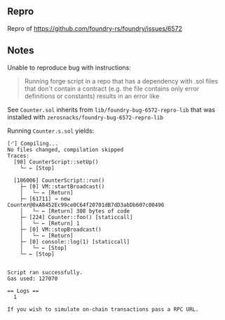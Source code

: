 ## Repro

Repro of https://github.com/foundry-rs/foundry/issues/6572

## Notes

Unable to reproduce bug with instructions:

>Running forge script in a repo that has a dependency with .sol files that don't contain a contract (e.g. the file contains only error definitions or constants) results in an error like

See `Counter.sol` inherits from `lib/foundry-bug-6572-repro-lib` that was installed with `zerosnacks/foundry-bug-6572-repro-lib`

Running `Counter.s.sol` yields:

```
[⠊] Compiling...
No files changed, compilation skipped
Traces:
  [98] CounterScript::setUp()
    └─ ← [Stop] 

  [106006] CounterScript::run()
    ├─ [0] VM::startBroadcast()
    │   └─ ← [Return] 
    ├─ [61711] → new Counter@0xA8452Ec99ce0C64f20701dB7dD3abDb607c00496
    │   └─ ← [Return] 308 bytes of code
    ├─ [224] Counter::foo() [staticcall]
    │   └─ ← [Return] 1
    ├─ [0] VM::stopBroadcast()
    │   └─ ← [Return] 
    ├─ [0] console::log(1) [staticcall]
    │   └─ ← [Stop] 
    └─ ← [Stop] 


Script ran successfully.
Gas used: 127070

== Logs ==
  1

If you wish to simulate on-chain transactions pass a RPC URL.
```